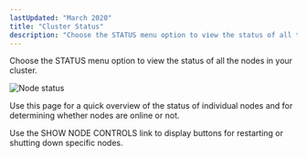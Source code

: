 ```yaml
---
lastUpdated: "March 2020"
title: "Cluster Status"
description: "Choose the STATUS menu option to view the status of all the nodes in your cluster Figure 3 7 Node status Use this page for a quick overview of the status of individual nodes and for determining whether nodes are online or not Use the SHOW NODE CONTROLS link to..."
---
```


Choose the STATUS menu option to view the status of all the nodes in your cluster.

<a name="figure_status"></a> 


![Node status](images/web3/status.jpg)

Use this page for a quick overview of the status of individual nodes and for determining whether nodes are online or not.

Use the SHOW NODE CONTROLS link to display buttons for restarting or shutting down specific nodes.